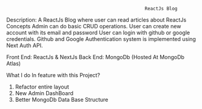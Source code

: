                                                        ReactJs Blog
Description:
         A ReactJs Blog where user can read articles about ReactJs Concepts
         Admin can do basic CRUD operations.
         User can create new account with its email and password
         User can login with github or google credentials.
         Github and Google Authentication system is implemented using 
         Next Auth API.

Front End: ReactJs & NextJs
Back  End: MongoDb (Hosted At MongoDb Atlas)

What I do In feature with this Project?
1. Refactor entire layout
2. New Admin DashBoard
3. Better MongoDb Data Base Structure
